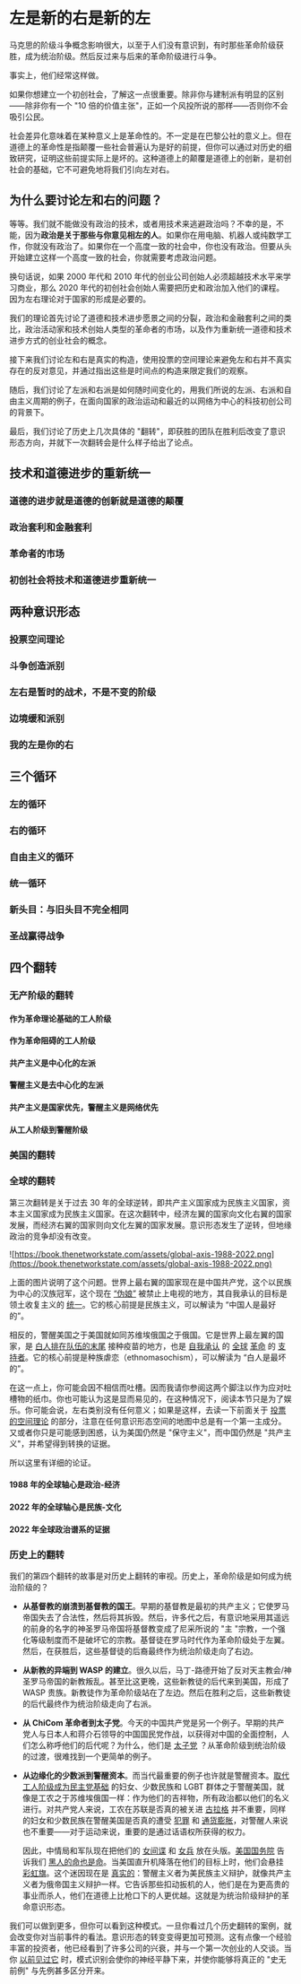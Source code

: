 # 左是新的右是新的左

马克思的阶级斗争概念影响很大，以至于人们没有意识到，有时那些革命阶级获胜，成为统治阶级。然后反过来与后来的革命阶级进行斗争。

事实上，他们经常这样做。

如果你想建立一个初创社会，了解这一点很重要。除非你与建制派有明显的区别——除非你有一个 "10 倍的价值主张"，正如一个风投所说的那样——否则你不会吸引公民。

社会差异化意味着在某种意义上是革命性的。不一定是在巴黎公社的意义上。但在道德上的革命性是指颠覆一些社会普遍认为是好的前提，但你可以通过对历史的细致研究，证明这些前提实际上是坏的。这种道德上的颠覆是道德上的创新，是初创社会的基础，它不可避免地将我们引向左对右。

## 为什么要讨论左和右的问题？
等等。我们就不能做没有政治的技术，或者用技术来逃避政治吗？不幸的是，不能，因为**政治是关于那些与你意见相左的人**。如果你在用电脑、机器人或纯数学工作，你就没有政治了。如果你在一个高度一致的社会中，你也没有政治。但要从头开始建立这样一个高度一致的社会，你就需要考虑政治问题。

换句话说，如果 2000 年代和 2010 年代的创业公司创始人必须超越技术水平来学习商业，那么 2020 年代的初创社会创始人需要把历史和政治加入他们的课程。因为左右理论对于国家的形成是必要的。

我们的理论首先讨论了道德和技术进步愿景之间的分裂，政治和金融套利之间的类比，政治活动家和技术创始人类型的革命者的市场，以及作为重新统一道德和技术进步方式的创业社会的概念。

接下来我们讨论左和右是真实的构造，使用投票的空间理论来避免左和右并不真实存在的反对意见，并通过指出这些是时间点的构造来限定我们的观察。

随后，我们讨论了左派和右派是如何随时间变化的，用我们所说的左派、右派和自由主义周期的例子，在面向国家的政治运动和最近的以网络为中心的科技初创公司的背景下。

最后，我们讨论了历史上几次具体的 "翻转"，即获胜的团队在胜利后改变了意识形态方向，并就下一次翻转会是什么样子给出了论点。

## 技术和道德进步的重新统一 

### 道德的进步就是道德的创新就是道德的颠覆

### 政治套利和金融套利

### 革命者的市场

### 初创社会将技术和道德进步重新统一

## 两种意识形态 

### 投票空间理论 
### 斗争创造派别
### 左右是暂时的战术，不是不变的阶级
### 边境缓和派别
### 我的左是你的右

## 三个循环
### 左的循环
### 右的循环
### 自由主义的循环
### 统一循环

### 新头目：与旧头目**不**完全相同
### 圣战赢得战争 
## 四个翻转
### 无产阶级的翻转
#### 作为革命理论基础的工人阶级
#### 作为革命阻碍的工人阶级
#### 共产主义是中心化的左派
#### 警醒主义是去中心化的左派
#### 共产主义是国家优先，警醒主义是网络优先
#### 从工人阶级到警醒阶级
### 美国的翻转
### 全球的翻转

第三次翻转是关于过去 30 年的全球逆转，即共产主义国家成为民族主义国家，资本主义国家成为民族主义国家。在这次翻转中，经济左翼的国家向文化右翼的国家发展，而经济右翼的国家则向文化左翼的国家发展。意识形态发生了逆转，但地缘政治的竞争却没有改变。

![https://book.thenetworkstate.com/assets/global-axis-1988-2022.png](https://book.thenetworkstate.com/assets/global-axis-1988-2022.png)

上面的图片说明了这个问题。世界上最右翼的国家现在是中国共产党，这个以民族为中心的汉族冠军，这个现在 [“伪娘”](https://theconversation.com/how-sissy-men-became-the-latest-front-in-chinas-campaign-against-big-tech-167328) 被禁止上电视的地方，其自我承认的目标是领土收复主义的 [统一](https://www.bbc.com/news/world-asia-china-58854081)。它的核心前提是民族主义，可以解读为 “中国人是最好的”。

相反的，警醒美国之于美国就如同苏维埃俄国之于俄国。它是世界上最左翼的国家，是 [白人排在队伍的末尾](https://www.economist.com/united-states/2021/04/11/vermonts-race-based-vaccine-policy-raises-legal-questions) 接种疫苗的地方，也是 [自我承认](https://twitter.com/1st_sf_command/status/1521617816822161415) 的 [全球](https://archive.ph/LzQjB) [革命](https://archive.ph/yoWy5#selection-313.80-313.325) 的 [支持者](https://www.youtube.com/watch?v=6wHqM45fIk8&ab_channel=NewGlory)。它的核心前提是种族虐恋（ethnomasochism），可以解读为 “白人是最坏的”。

在这一点上，你可能会因不相信而吐槽。因而我请你参阅这两个脚注以作为应对吐槽物的纸巾。你也可能认为这是显而易见的，在这种情况下，阅读本节只是为了娱乐。你可能会说，左右类别没有任何意义；如果是这样，去读一下前面关于 [投票的空间理论]() 的部分，注意在任何意识形态空间的地图中总是有一个第一主成分。又或者你只是可能感到困惑，认为美国仍然是 "保守主义"，而中国仍然是 "共产主义"，并希望得到转换的证据。

所以这里有详细的论证。

#### 1988 年的全球轴心是政治-经济
#### 2022 年的全球轴心是民族-文化
#### 2022 年全球政治谱系的证据

### 历史上的翻转

我们的第四个翻转的故事是对历史上翻转的审视。历史上，革命阶级是如何成为统治阶级的？

- **从基督教的崩溃到基督教的国王**。早期的基督教是最初的共产主义；它使罗马帝国失去了合法性，然后将其拆毁。然后，许多代之后，有意识地采用其遥远的前身的名字的神圣罗马帝国将基督教变成了尼采所说的 "主 "宗教，一个强化等级制度而不是破坏它的宗教。基督徒在罗马时代作为革命阶级处于左翼。然后，在获胜后，这些基督徒的后裔最终作为统治阶级走向了右边。

- **从新教的异端到 WASP 的建立**。很久以后，马丁-路德开始了反对天主教会/神圣罗马帝国的新教叛乱。甚至比这更晚，这些新教徒的后代来到美国，形成了 WASP 贵族。新教徒作为革命阶级站在了左边。然后在胜利之后，这些新教徒的后代最终作为统治阶级走向了右派。

- **从 ChiCom 革命者到太子党**。今天的中国共产党是另一个例子。早期的共产党人与日本人和蒋介石领导的中国国民党作战，以获得对中国的全面控制，人们怎么称呼他们的后代呢？为什么，他们是 [太子党](https://thediplomat.com/2015/11/who-are-chinas-princelings/) ？从革命阶级到统治阶级的过渡，很难找到一个更简单的例子。

- **从边缘化的少数派到警醒资本**。而当代最重要的例子也许就是警醒资本。[取代工人阶级成为民主党基础](https://prospect.org/politics/democrats-speak-to-working-class-discontent/) 的妇女、少数民族和 LGBT 群体之于警醒美国，就像是工农之于苏维埃俄国一样：作为他们的吉祥物，所有政治都以他们的名义进行。对共产党人来说，工农在苏联是否真的被关进 [古拉格](https://www.britannica.com/place/Gulag) 并不重要，同样的妇女和少数民族在警醒美国是否真的遭受 [犯罪](https://www.heritage.org/crime-and-justice/commentary/who-suffers-the-most-crime-wave) 和 [通货膨胀](https://thehill.com/policy/finance/598145-nonwhite-voters-more-likely-to-be-affected-by-spiking-inflation-poll/)，对警醒人来说也不重要——对于运动来说，重要的是通过话语权所获得的权力。

    因此，中情局和军队现在把他们的 [女间谍](https://www.youtube.com/watch?v=jpJDnyZqfLw&ab_channel=MrgunsngearBChannel) 和 [女兵](https://taskandpurpose.com/news/ted-cruz-emma-malonelord/) 放在头版。[美国国务院](https://br.usembassy.gov/u-s-embassy-and-consulates-fly-black-lives-matters-flag-in-commemoration-of-black-history-month/) 告诉我们 [黑人的命也是命](https://abcnews.go.com/Politics/us-embassies-authorized-hang-black-lives-matter-flags/story?id=77919182)。当美国直升机降落在他们的目标上时，他们会悬挂 [彩虹旗](https://web.archive.org/web/20220725153952/https://twitter.com/travisakers/status/1388485151018061827)。这个迷因现在是 [真实的](https://i.redd.it/8kz0amnqzqj61.png)：警醒主义者为美民族主义辩护，就像共产主义者为俄帝国主义辩护一样。它告诉那些扣动扳机的人，他们是在为更高贵的事业而杀人，他们在道德上比枪口下的人更优越。这就是为统治阶级辩护的革命意识形态。

我们可以做到更多，但你可以看到这种模式。一旦你看过几个历史翻转的案例，就会改变你对当前事件的看法。意识形态的转变变得更加可预测。这有点像一个经验丰富的投资者，他已经看到了许多公司的兴衰，并与一个第一次创业的人交谈。当你 [以前见过它](https://knowyourmeme.com/memes/james-franco-first-time) 时，模式识别会使你的神经平静下来，并使你能够将真正的 "史无前例" 与先例甚多区分开来。


